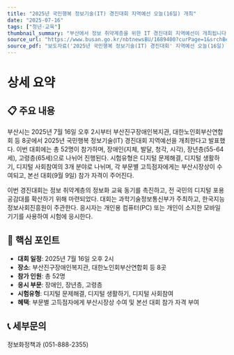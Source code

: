 ```yaml
---
title: "2025년 국민행복 정보기술(IT) 경진대회 지역예선 오늘(16일) 개최"
date: "2025-07-16"
tags: ["청년·교육"]
thumbnail_summary: "부산에서 정보 취약계층을 위한 IT 경진대회 지역예선이 개최됩니다."
source_url: "https://www.busan.go.kr/nbtnewsBU/1689400?curPage=1&srchBeginDt=&srchEndDt=&srchKey=&srchText="
source_pdf: "보도자료('2025년 국민행복 정보기술(IT) 경진대회' 지역예선 오늘(16일) 개최).pdf"
---
```


# 상세 요약

## 📋 주요 내용
부산시는 2025년 7월 16일 오후 2시부터 부산진구장애인복지관, 대한노인회부산연합회 등 8곳에서 2025년 국민행복 정보기술(IT) 경진대회 지역예선을 개최한다고 발표했다. 이번 대회에는 총 52명이 참가하며, 장애인(지체, 발달, 청각, 시각), 장년층(55-64세), 고령층(65세)으로 나뉘어 진행된다. 시험유형은 디지털 문제해결, 디지털 생활하기, 디지털 사회참여의 3개 분야로 나뉘며, 각 부문별 고득점자에게는 부산시장상이 수여되고, 본선 대회(9월 9일) 참가 자격이 주어진다.

이번 경진대회는 정보 취약계층의 정보화 교육 동기를 촉진하고, 전 국민의 디지털 포용 공감대를 확산하기 위해 마련되었다. 대회는 과학기술정보통신부가 주최하고, 한국지능정보사회진흥원이 주관한다. 응시자는 개인용 컴퓨터(PC) 또는 개인이 소지한 모바일 기기를 사용하여 시험에 응시한다.

## 🎯 핵심 포인트
- **대회 일정**: 2025년 7월 16일 오후 2시
- **장소**: 부산진구장애인복지관, 대한노인회부산연합회 등 8곳
- **참가 인원**: 총 52명
- **응시 부문**: 장애인, 장년층, 고령층
- **시험유형**: 디지털 문제해결, 디지털 생활하기, 디지털 사회참여
- **혜택**: 부문별 고득점자에게 부산시장상 수여 및 본선 대회 참가 자격 부여

## 📞 세부문의
정보화정책과 (051-888-2355)